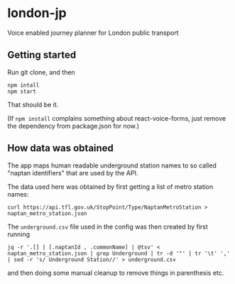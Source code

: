 # london-jp
Voice enabled journey planner for London public transport

## Getting started
Run git clone, and then
```
npm intall
npm start
```
That should be it.

(If `npm install` complains something about react-voice-forms, just remove the dependency from package.json for now.)

## How data was obtained

The app maps human readable underground station names to so called "naptan identifiers" that are used by the API.

The data used here was obtained by first getting a list of metro station names:
```
curl https://api.tfl.gov.uk/StopPoint/Type/NaptanMetroStation > naptan_metro_station.json
```

The `underground.csv` file used in the config was then created by first running
```
jq -r '.[] | [.naptanId , .commonName] | @tsv' < naptan_metro_station.json | grep Underground | tr -d '"' | tr '\t' ',' | sed -r 's/ Underground Station//' > underground.csv
```
and then doing some manual cleanup to remove things in parenthesis etc.
